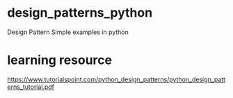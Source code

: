 # design_patterns_python
Design Pattern Simple examples in python

# learning resource
https://www.tutorialspoint.com/python_design_patterns/python_design_patterns_tutorial.pdf